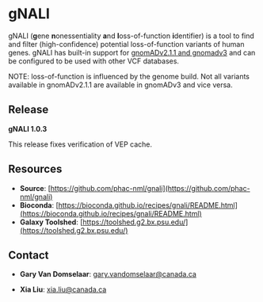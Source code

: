 # gNALI #

gNALI (**g**ene **n**onessentiality **a**nd **l**oss-of-function **i**dentifier) is a tool to find and filter (high-confidence) 
potential loss-of-function variants of human genes. gNALI has built-in support for [gnomADv2.1.1 and gnomadv3](https://gnomad.broadinstitute.org/) 
and can be configured to be used with other VCF databases.

NOTE: loss-of-function is influenced by the genome build. Not all variants available in gnomADv2.1.1 are
available in gnomADv3 and vice versa.

## Release ##

**gNALI 1.0.3**

This release fixes verification of VEP cache.


## Resources ##

* **Source**: [https://github.com/phac-nml/gnali](https://github.com/phac-nml/gnali)
* **Bioconda**: [https://bioconda.github.io/recipes/gnali/README.html](https://bioconda.github.io/recipes/gnali/README.html)
* **Galaxy Toolshed**: [https://toolshed.g2.bx.psu.edu/](https://toolshed.g2.bx.psu.edu/)

## Contact ##

* **Gary Van Domselaar**: gary.vandomselaar@canada.ca

* **Xia Liu**: xia.liu@canada.ca
